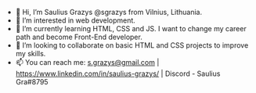 - 👋 Hi, I’m Saulius Grazys @sgrazys from Vilnius, Lithuania.
- 👀 I’m interested in web development.
- 🌱 I’m currently learning HTML, CSS and JS. I want to change my career path and become Front-End developer. 
- 💞️ I’m looking to collaborate on  basic HTML and CSS projects to improve my skills.
- 📫 You can reach me: s.grazys@gmail.com | https://www.linkedin.com/in/saulius-grazys/ | Discord - Saulius Gra#8795

<!---
sgrazys/sgrazys is a ✨ special ✨ repository because its `README.md` (this file) appears on your GitHub profile.
You can click the Preview link to take a look at your changes.
--->

